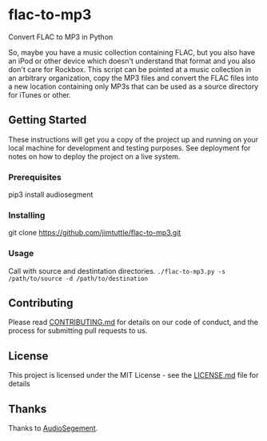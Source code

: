 # flac-to-mp3
Convert FLAC to MP3 in Python

So, maybe you have a music collection containing FLAC, but you also have an iPod or other device which doesn't understand that format and you also don't care for Rockbox.  This script can be pointed at a music collection in an arbitrary organization, copy the MP3 files and convert the FLAC files into a new location containing only MP3s that can be used as a source directory for iTunes or other.

## Getting Started

These instructions will get you a copy of the project up and running on your local machine for development and testing purposes. See deployment for notes on how to deploy the project on a live system.

### Prerequisites

pip3 install audiosegment

### Installing

git clone https://github.com/jimtuttle/flac-to-mp3.git

### Usage

Call with source and destintation directories.
`./flac-to-mp3.py -s /path/to/source -d /path/to/destination`

## Contributing

Please read [CONTRIBUTING.md](https://gist.github.com/PurpleBooth/b24679402957c63ec426) for details on our code of conduct, and the process for submitting pull requests to us.

## License

This project is licensed under the MIT License - see the [LICENSE.md](LICENSE.md) file for details

## Thanks

Thanks to [AudioSegement](https://github.com/MaxStrange/AudioSegment).

